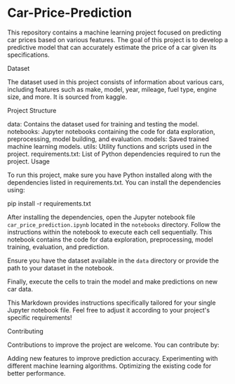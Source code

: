 # Car-Price-Prediction

This repository contains a machine learning project focused on predicting car prices based on various features. The goal of this project is to develop a predictive model that can accurately estimate the price of a car given its specifications.

Dataset

The dataset used in this project consists of information about various cars, including features such as make, model, year, mileage, fuel type, engine size, and more. It is sourced from kaggle.

Project Structure

data: Contains the dataset used for training and testing the model.
notebooks: Jupyter notebooks containing the code for data exploration, preprocessing, model building, and evaluation.
models: Saved trained machine learning models.
utils: Utility functions and scripts used in the project.
requirements.txt: List of Python dependencies required to run the project.
Usage

To run this project, make sure you have Python installed along with the dependencies listed in requirements.txt. You can install the dependencies using:

pip install -r requirements.txt

After installing the dependencies, open the Jupyter notebook file `car_price_prediction.ipynb` located in the `notebooks` directory. Follow the instructions within the notebook to execute each cell sequentially. This notebook contains the code for data exploration, preprocessing, model training, evaluation, and prediction.

Ensure you have the dataset available in the `data` directory or provide the path to your dataset in the notebook.

Finally, execute the cells to train the model and make predictions on new car data.

This Markdown provides instructions specifically tailored for your single Jupyter notebook file. Feel free to adjust it according to your project's specific requirements!

Contributing

Contributions to improve the project are welcome. You can contribute by:

Adding new features to improve prediction accuracy.
Experimenting with different machine learning algorithms.
Optimizing the existing code for better performance.
